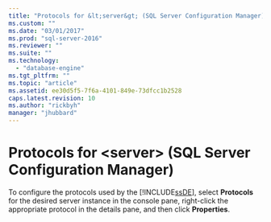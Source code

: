 ```yaml
---
title: "Protocols for &lt;server&gt; (SQL Server Configuration Manager) | Microsoft Docs"
ms.custom: ""
ms.date: "03/01/2017"
ms.prod: "sql-server-2016"
ms.reviewer: ""
ms.suite: ""
ms.technology: 
  - "database-engine"
ms.tgt_pltfrm: ""
ms.topic: "article"
ms.assetid: ee30d5f5-7f6a-4101-849e-73dfcc1b2528
caps.latest.revision: 10
ms.author: "rickbyh"
manager: "jhubbard"
---
```

# Protocols for &lt;server&gt; (SQL Server Configuration Manager)
  To configure the protocols used by the [!INCLUDE[ssDE](../../analysis-services/instances/install/windows/includes/ssde-md.md)], select **Protocols** for the desired server instance in the console pane, right-click the appropriate protocol in the details pane, and then click **Properties**.  
  
  